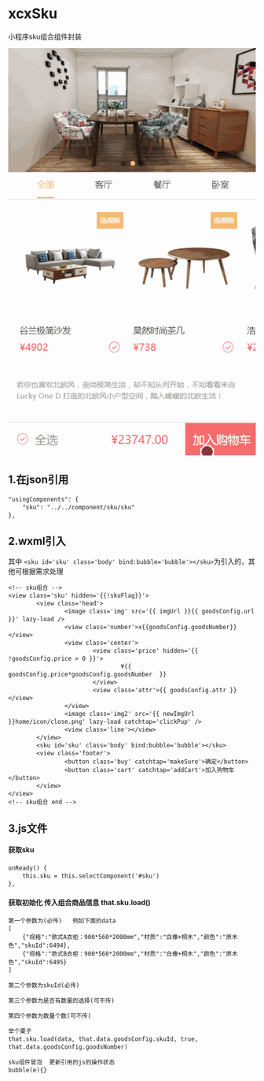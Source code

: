 # xcxSku
小程序sku组合组件封装

![demo](https://github.com/nuo1693/xcxSku/blob/master/demo.gif)
## 1.在json引用
```
"usingComponents": {
    "sku": "../../component/sku/sku"
},
```
## 2.wxml引入

其中 `<sku id='sku' class='body' bind:bubble='bubble'></sku>`为引入的，其他可根据需求处理
```
<!-- sku组合 -->
<view class='sku' hidden='{{!skuFlag}}'>
		<view class='head'>
				<image class='img' src='{{ imgUrl }}{{ goodsConfig.url }}' lazy-load />
				<view class='number'>x{{goodsConfig.goodsNumber}}</view>
				<view class='center'>
						<view class='price' hidden='{{ !goodsConfig.price > 0 }}'>
								¥{{ goodsConfig.price*goodsConfig.goodsNumber  }}
						</view>
						<view class='attr'>{{ goodsConfig.attr }}</view>
				</view>
				<image class='img2' src='{{ newImgUrl }}home/icon/close.png' lazy-load catchtap='clickPup' />
				<view class='line'></view>
		</view>
		<sku id='sku' class='body' bind:bubble='bubble'></sku>
		<view class='footer'>
				<button class='buy' catchtap='makeSure'>确定</button>
				<button class='cart' catchtap='addCart'>加入购物车</button>
		</view>
</view>
<!-- sku组合 end -->
```



## 3.js文件
#### 获取sku
```
onReady() {
    this.sku = this.selectComponent('#sku')
},
```



#### 获取初始化  传入组合商品信息  that.sku.load()

```
第一个参数为(必传)   例如下面的data
[
    {"规格":"款式A衣柜：900*560*2000mm","材质":"白橡+桐木","颜色":"原木色","skuId":6494},
    {"规格":"款式B衣柜：900*560*2000mm","材质":"白橡+桐木","颜色":"原木色","skuId":6495}
]
```

```
第二个参数为skuId(必传)
```

```
第三个参数为是否有数量的选择(可不传)
```

```
第四个参数为数量个数(可不传)

```

```
举个栗子
that.sku.load(data, that.data.goodsConfig.skuId, true, that.data.goodsConfig.goodsNumber)
```


```
sku组件冒泡  更新引用的js的操作状态
bubble(e){}
```



